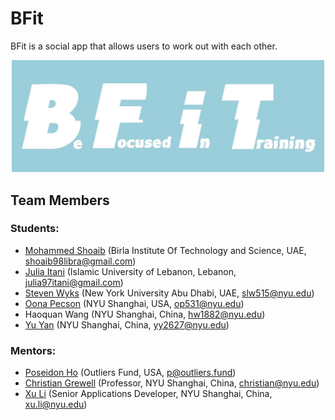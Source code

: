 # BFit

BFit is a social app that allows users to work out with each other.

<p align="center"><img src="assets/logo.jpg" width=500px></p>

## Team Members

### Students:

*	[Mohammed Shoaib](https://github.com/Mohammed-Shoaib) (Birla Institute Of Technology and Science, UAE, shoaib98libra@gmail.com)
*	[Julia Itani](https://github.com/Jules97) (Islamic University of Lebanon, Lebanon, julia97itani@gmail.com)
*	[Steven Wyks](https://github.com/slw515) (New York University Abu Dhabi, UAE, slw515@nyu.edu)
*	[Oona Pecson](https://github.com/piinkoon) (NYU Shanghai, USA, op531@nyu.edu)
*	Haoquan Wang (NYU Shanghai, China, hw1882@nyu.edu)
*	[Yu Yan](https://github.com/Sonnyyy77) (NYU Shanghai, China, yy2627@nyu.edu)

### Mentors:

*	[Poseidon Ho](https://github.com/oi7) (Outliers Fund, USA, p@outliers.fund)
*	[Christian Grewell](https://github.com/clg236) (Professor, NYU Shanghai, China, christian@nyu.edu)
*	[Xu Li](https://github.com/xu-li) (Senior Applications Developer, NYU Shanghai, China, xu.li@nyu.edu)